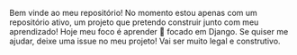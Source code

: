 Bem vinde ao meu repositório!
No momento estou apenas com um repositório ativo, um projeto que pretendo construir junto com meu aprendizado!
Hoje meu foco é aprender 🐍 focado em Django.
Se quiser me ajudar, deixe uma issue no meu projeto! Vai ser muito legal e construtivo.

<!---
dzno23/dzno23 is a ✨ special ✨ repository because its `README.md` (this file) appears on your GitHub profile.
You can click the Preview link to take a look at your changes.
--->
